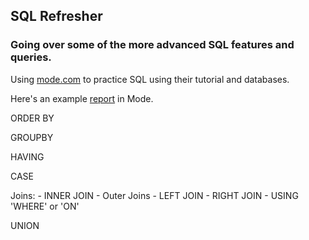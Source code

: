 ## SQL Refresher

### Going over some of the more advanced SQL features and queries.

Using [mode.com](http://www.mode.com) to practice SQL using their tutorial and databases.

Here's an example [report](https://app.mode.com/editor/cjlearningsql/reports/798101aeafe1) in Mode.

ORDER BY

GROUPBY

HAVING

CASE

Joins:
    - INNER JOIN
    - Outer Joins
    - LEFT JOIN
    - RIGHT JOIN
    - USING 'WHERE' or 'ON'

UNION
